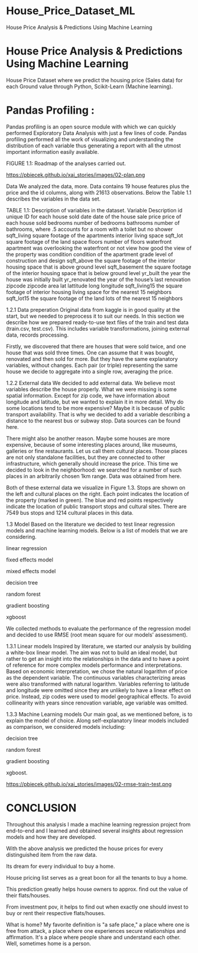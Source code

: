 # House_Price_Dataset_ML
House Price Analysis &amp; Predictions Using Machine Learning

#  House Price Analysis & Predictions Using Machine Learning

House Price Dataset where we predict the housing price (Sales data) for each Ground value through Python, Scikit-Learn (Machine learning).

# Pandas Profiling :
Pandas profiling is an open source module with which we can quickly performed Exploratory Data Analysis with just a few lines of code. Pandas profiling performed all the work of visualizing and understanding the distribution of each variable thus generating a report with all the utmost important information easily available.



FIGURE 1.1: Roadmap of the analyses carried out.

https://pbiecek.github.io/xai_stories/images/02-plan.png




Data
We analyzed the data, more. Data contains 19 house features plus the price and the id columns, along with 21613 observations. Below the Table 1.1 describes the variables in the data set.

TABLE 1.1: Description of variables in the dataset.
Variable	        Description
id	              unique ID for each house sold
date	            date of the house sale
price	            price of each house sold
bedrooms	        number of bedrooms
bathrooms	        number of bathrooms, where .5 accounts for a room with a toilet but no shower
sqft_living	      square footage of the apartments interior living space
sqft_lot	        square footage of the land space
floors	          number of floors
waterfront	      apartment was overlooking the waterfront or not
view	            how good the view of the property was
condition	        condition of the apartment
grade	            level of construction and design
sqft_above	      the square footage of the interior housing space that is above ground level
sqft_basement	    the square footage of the interior housing space that is below ground level
yr_built	        the year the house was initially built
yr_renovated	    the year of the house’s last renovation
zipcode	          zipcode area
lat	              lattitude
long	            longitude
sqft_living15	    the square footage of interior housing living space for the nearest 15 neighbors
sqft_lot15	      the square footage of the land lots of the nearest 15 neighbors



1.2.1 Data preperation
Original data from kaggle is in good quality at the start, but we needed to preprocess it to suit our needs. In this section we describe how we prepared ready-to-use text files of the train and test data (train.csv, test.csv). This includes variable transformations, joining external data, records processing.

Firstly, we discovered that there are houses that were sold twice, and one house that was sold three times. One can assume that it was bought, renovated and then sold for more. But they have the same explanatory variables, without changes. Each pair (or triple) representing the same house we decide to aggregate into a single row, averaging the price.

1.2.2 External data
We decided to add external data. We believe most variables describe the house properly. What we were missing is some spatial information. Except for zip code, we have information about longitude and latitude, but we wanted to explain it in more detail. Why do some locations tend to be more expensive? Maybe it is because of public transport availability. That is why we decided to add a variable describing a distance to the nearest bus or subway stop. Data sources can be found here.

There might also be another reason. Maybe some houses are more expensive, because of some interesting places around, like museums, galleries or fine restaurants. Let us call them cultural places. Those places are not only standalone facilities, but they are connected to other infrastructure, which generally should increase the price. This time we decided to look in the neighborhood: we searched for a number of such places in an arbitrarily chosen 1km range. Data was obtained from here.

Both of these external data we visualize in Figure 1.3. Stops are shown on the left and cultural places on the right. Each point indicates the location of the property (marked in green). The blue and red points respectively indicate the location of public transport stops and cultural sites. There are 7549 bus stops and 1214 cultural places in this data.



1.3 Model
Based on the literature we decided to test linear regression models and machine learning models. Below is a list of models that we are considering.

linear regression

fixed effects model

mixed effects model

decision tree

random forest

gradient boosting

xgboost

We collected methods to evaluate the performance of the regression model and decided to use RMSE (root mean square for our models’ assessment).

1.3.1 Linear models
Inspired by literature, we started our analysis by building a white-box linear model. The aim was not to build an ideal model, but rather to get an insight into the relationships in the data and to have a point of reference for more complex models performance and interpretations. Based on economic interpretation, we chose the natural logarithm of price as the dependent variable. The continuous variables characterizing areas were also transformed with natural logarithm. Variables referring to latitude and longitude were omitted since they are unlikely to have a linear effect on price. Instead, zip codes were used to model geographical effects. To avoid collinearity with years since renovation variable, age variable was omitted.


1.3.3 Machine Learning models
Our main goal, as we mentioned before, is to explain the model of choice. Along self-explanatory linear models included as comparison, we considered models including:

decision tree

random forest

gradient boosting

xgboost.



https://pbiecek.github.io/xai_stories/images/02-rmse-train-test.png 



# CONCLUSION

Throughout this analysis I made a machine learning regression project from end-to-end and I learned and obtained several insights about regression models and how they are developed.

With the above analysis we predicted the house prices for every distinguished item from the raw data.

Its dream for every individual to buy a home.

House pricing list serves as a great boon for all the tenants to buy a home. 

This prediction greatly helps house owners to approx. find out the value of their flats/houses.

From investment pov, it helps to find out when exactly one should invest to buy or rent their respective flats/houses.



What is home? My favorite definition is "a safe place," a place where one is free from attack, a place where one experiences secure relationships and affirmation. It's a place where people share and understand each other. Well, sometimes home is a person.
